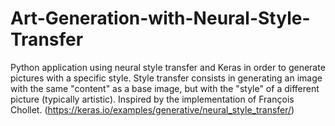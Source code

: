 # Art-Generation-with-Neural-Style-Transfer
Python application using neural style transfer and Keras in order to generate pictures with a specific style. Style transfer consists in generating an image with the same "content" as a base image, but with the "style" of a different picture (typically artistic). Inspired by the implementation of François Chollet. (https://keras.io/examples/generative/neural_style_transfer/)
